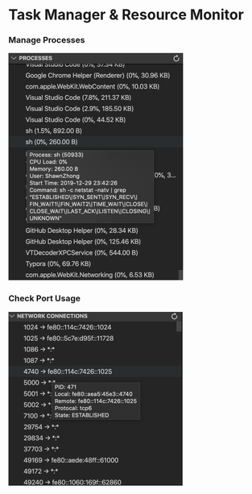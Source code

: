 # Task Manager & Resource Monitor

### Manage Processes

<img src="assets/image-20191229234253350.png" alt="image-20191229234253350" style="zoom:50%;" />

### Check Port Usage

<img src="assets/image-20191229234402001.png" alt="image-20191229234402001" style="zoom:50%;" />